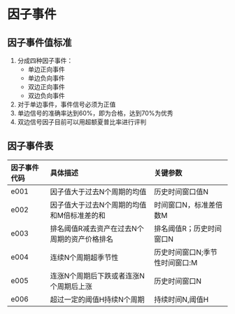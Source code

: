 # 因子事件

## 因子事件值标准

1. 分成四种因子事件：
   * 单边正向事件
   * 单边负向事件
   * 双边正向事件
   * 双边负向事件
2. 对于单边事件，事件信号必须为正值
3. 单边信号的准确率达到60%，即为合格，达到70%为优秀
4. 双边信号因子目前可以用超额夏普比率进行评判

## 因子事件表

| 因子事件代码 | 具体描述 | 关键参数 |
| :--- | :--- | :--- |
| e001 | 因子值大于过去N个周期的均值 | 历史时间窗口值N |
| e002 | 因子值大于过去N个周期的均值和M倍标准差的和 | 时间窗口N，标准差倍数M |
| e003 | 排名阈值R减去资产在过去N个周期的资产价格排名 | 排名阈值R；历史时间窗口N |
| e004 | 连续N个周期超季节性 | 历史时间窗口N;季节性时间窗口:M |
| e005 | 连涨N个周期后下跌或者连涨N个周期后上涨 | 历史时间窗口N |
| e006 | 超过一定的阈值H持续N个周期 | 持续时间N,阈值H |



